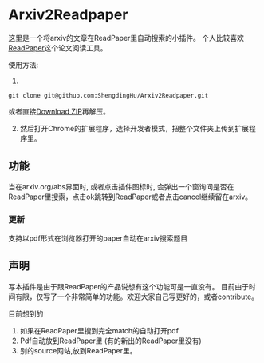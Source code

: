 # Arxiv2Readpaper

这里是一个将arxiv的文章在ReadPaper里自动搜索的小插件。
个人比较喜欢[ReadPaper](https://readpaper.com/)这个论文阅读工具。


使用方法:

1.
```
git clone git@github.com:ShengdingHu/Arxiv2Readpaper.git
```

或者直接[Download ZIP](https://github.com/ShengdingHu/Arxiv2Readpaper/archive/refs/heads/main.zip)再解压。

2. 然后打开Chrome的扩展程序，选择开发者模式，把整个文件夹上传到扩展程序里。

## 功能
当在arxiv.org/abs界面时, 或者点击插件图标时, 会弹出一个窗询问是否在ReadPaper里搜索，点击ok跳转到ReadPaper或者点击cancel继续留在arxiv。

### 更新
支持以pdf形式在浏览器打开的paper自动在arxiv搜索题目


## 声明
写本插件是由于跟ReadPaper的产品说想有这个功能可是一直没有。
目前由于时间有限，仅写了一个非常简单的功能。欢迎大家自己写更好的，或者contribute。

目前想到的
1. 如果在ReadPaper里搜到完全match的自动打开pdf
2. Pdf自动放到ReadPaper里 (有的新出的ReadPaper里没有)
3. 别的source网站,放到ReadPaper里。
